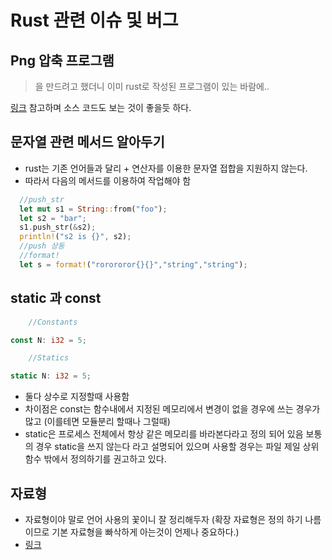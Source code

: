 # Rust 관련 이슈 및 버그

## Png 압축 프로그램

>을 만드려고 했더니 이미 rust로 작성된 프로그램이 있는 바람에..

[링크](https://pngquant.org/) 참고하며 소스 코드도 보는 것이 좋을듯 하다.

## 문자열 관련 메서드 알아두기

- rust는 기존 언어들과 달리 + 연산자를 이용한 문자열 접합을 지원하지 않는다.
- 따라서 다음의 메서드를 이용하여 작업해야 함

```rust
  //push_str
  let mut s1 = String::from("foo");
  let s2 = "bar";
  s1.push_str(&s2);
  println!("s2 is {}", s2);
  //push 상동
  //format!
  let s = format!("rorororor{}{}","string","string");
```

## static 과 const

```rust
    //Constants

const N: i32 = 5;

    //Statics

static N: i32 = 5;
```

- 둘다 상수로 지정할때 사용함
- 차이점은 const는 함수내에서 지정된 메모리에서 변경이 없을 경우에 쓰는 경우가 많고 (이를테면 모듈분리 할때나 그럴때)
- static은 프로세스 전체에서 항상 같은 메모리를 바라본다라고 정의 되어 있음 보통의 경우 static을 쓰지 않는다 라고 설명되어 있으며 사용할 경우는 파일 제일 상위 함수 밖에서 정의하기를 권고하고 있다.

## 자료형

- 자료형이야 말로 언어 사용의 꽃이니 잘 정리해두자 (확장 자료형은 정의 하기 나름이므로 기본 자료형을 빠삭하게 아는것이 언제나 중요하다.)
- [링크](https://github.com/learning-rust/site/blob/master/source/docs/a8.primitive_data_types.md)
